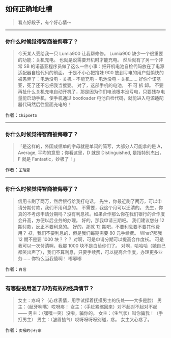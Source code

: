 ## 如何正确地吐槽

> 看点好段子，有个好心情～


 
---

### 你什么时候觉得智商被侮辱了？

> 今天某人丢给我一只 Lumia900 让我帮修修。
> Lumia900 缺少一个很重要的功能：关机充电。
> 也就是说需要开机时才能充电。
> 然后就有了另一个非常 SB 的诺基亚程序员做了这么一件小事：把开机电池自检代码放在了电源适配器自检代码的前面。
> 于是不小心把撸妹 900 放到亏电的用户就愉快的被愚弄了：电池没电 - 关机 - 不能充电 - 电池没电 - 关机......
> 好你个诺基亚，死了还不忘把我当猴耍。
> 对了，这部手机的电池，
> 不 可 拆 卸。
> 不要再扯什么关机充电自动开机了，那是因为你们电池根本没亏电，只要残存电量能启动手机，使手机通过 bootloader 电池自检代码，就能进入电源适配器代码然后往里面充电的！


作者：`ChipsetS`

---

### 你什么时候觉得智商被侮辱了？

> 「是这样的，外国成绩单的字母就是单词的简写，大部分人可能拿的是 A，Average, 平均的意思；你看这里，D 就是 Distinguished, 是指特别杰出，F 就是 Fantastic，妙极了！」


作者：`王瑞恩`

---

### 你什么时候觉得智商被侮辱了？

> 信用卡刷了两万，然后银行给我打电话。
> 先生，你最近刷了两万，可以申请分期付款，我们不用利息的。
> 不需要，我这个月可以还清的。
> 先生，你真的不考虑申请分期吗？没有利息袄。如果合作那么你在我们银行的合作度会升高，方便以后业务的办理。
> 好的，那我申请三期吧。
> 我们建议您分 12 期付款，反正不要利息的。
> 好的，那就 12 期吧，不要利息要不要其他费用？
> 袄，我们不要利息的，但是我们每期需要 80 元手续费。
> What?那我 12 期不是要 1000 块？？？
> 对啊，可是申请分期可以提高合作度袄。
> 可是我可以一次付清啊，我那 1000 块不是白给你们了。
> 对啊，哈哈哈（她自己都笑出声了），我们不算利息，只要手续费，可以提高合作度，办理更多业务……
> 你特么当我傻啊！
> 嘟嘟嘟


作者：`肖信`

---

### 有哪些被用滥了却仍有效的经典情节？

> 女主：疼吗？（心疼表情，用手试探着抚摸男主的伤处——大多是脸）
> 男主：（龇牙咧嘴）哎呀疼！
> 女主：（手赶紧缩回来）对不起对不起对不起——
> 男主：（嘿嘿一笑）没啦，骗你的。
> 女主：（生气状）叫你骗我！（手打男主）
> 男主：（皱眉抽气）哎呀呀呀呀别碰，疼。
> 女主又心疼了。


作者：`卖报的小行家`